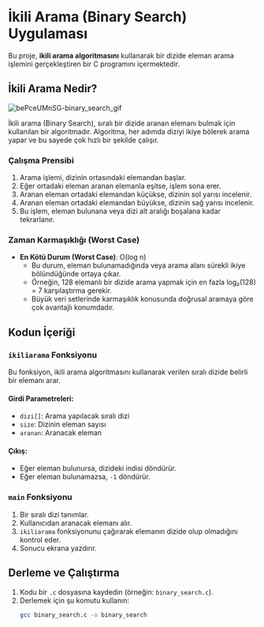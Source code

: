 # İkili Arama (Binary Search) Uygulaması

Bu proje, **ikili arama algoritmasını** kullanarak bir dizide eleman arama işlemini gerçekleştiren bir C programını içermektedir.

## İkili Arama Nedir?


![bePceUMnSG-binary_search_gif](https://github.com/user-attachments/assets/9431a689-1828-4cc9-9fa3-6c2a96674510)


İkili arama (Binary Search), sıralı bir dizide aranan elemanı bulmak için kullanılan bir algoritmadır. Algoritma, her adımda diziyi ikiye bölerek arama yapar ve bu sayede çok hızlı bir şekilde çalışır.

### Çalışma Prensibi

1. Arama işlemi, dizinin ortasındaki elemandan başlar.
2. Eğer ortadaki eleman aranan elemanla eşitse, işlem sona erer.
3. Aranan eleman ortadaki elemandan küçükse, dizinin sol yarısı incelenir.
4. Aranan eleman ortadaki elemandan büyükse, dizinin sağ yarısı incelenir.
5. Bu işlem, eleman bulunana veya dizi alt aralığı boşalana kadar tekrarlanır.

### Zaman Karmaşıklığı (Worst Case)

- **En Kötü Durum (Worst Case)**: O(log n)  
  - Bu durum, eleman bulunamadığında veya arama alanı sürekli ikiye bölündüğünde ortaya çıkar.
  - Örneğin, 128 elemanlı bir dizide arama yapmak için en fazla log₂(128) = 7 karşılaştırma gerekir.
  - Büyük veri setlerinde karmaşıklık konusunda doğrusal aramaya göre çok avantajlı konumdadır.

## Kodun İçeriği

### `ikiliarama` Fonksiyonu

Bu fonksiyon, ikili arama algoritmasını kullanarak verilen sıralı dizide belirli bir elemanı arar.

#### Girdi Parametreleri:

- `dizi[]`: Arama yapılacak sıralı dizi
- `size`: Dizinin eleman sayısı
- `aranan`: Aranacak eleman

#### Çıkış:

- Eğer eleman bulunursa, dizideki indisi döndürür.
- Eğer eleman bulunamazsa, `-1` döndürür.

### `main` Fonksiyonu

1. Bir sıralı dizi tanımlar.
2. Kullanıcıdan aranacak elemanı alır.
3. `ikiliarama` fonksiyonunu çağırarak elemanın dizide olup olmadığını kontrol eder.
4. Sonucu ekrana yazdırır.

## Derleme ve Çalıştırma

1. Kodu bir `.c` dosyasına kaydedin (örneğin: `binary_search.c`).
2. Derlemek için şu komutu kullanın:
   ```bash
   gcc binary_search.c -o binary_search
